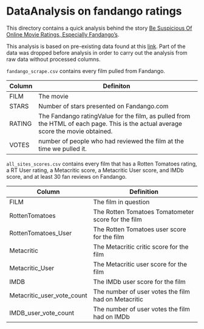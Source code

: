 # DataAnalysis on fandango ratings
This directory contains a quick analysis behind the story [Be Suspicious Of Online Movie Ratings, Especially Fandango’s](https://fivethirtyeight.com/features/fandango-movies-ratings/).

This analysis is based on pre-existing data found at this [link](https://github.com/fivethirtyeight/data/blob/master/fandango/README.md).
Part of the data was dropped before analysis in order to carry out the analysis from raw data without processed columns.

`fandango_scrape.csv` contains every film pulled from Fandango.

Column | Definiton
--- | ---------
FILM | The movie
STARS | Number of stars presented on Fandango.com
RATING |  The Fandango ratingValue for the film, as pulled from the HTML of each page. This is the actual average score the movie obtained.
VOTES | number of people who had reviewed the film at the time we pulled it.


`all_sites_scores.csv` contains every film that has a Rotten Tomatoes rating, a RT User rating, a Metacritic score, a Metacritic User score, and IMDb score, and at least 30 fan reviews on Fandango.

Column | Definition
--- | -----------
FILM | The film in question
RottenTomatoes | The Rotten Tomatoes Tomatometer score for the film
RottenTomatoes_User | The Rotten Tomatoes user score for the film
Metacritic | The Metacritic critic score for the film
Metacritic_User | The Metacritic user score for the film
IMDB | The IMDb user score for the film
Metacritic_user_vote_count | The number of user votes the film had on Metacritic
IMDB_user_vote_count | The number of user votes the film had on IMDb
